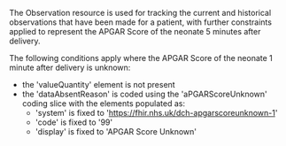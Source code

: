 The Observation resource is used for tracking the current and historical observations that have been made for a patient, with further constraints applied to represent the APGAR Score of the neonate 5 minutes after delivery. 

The following conditions apply where the APGAR Score of the neonate 1 minute after delivery is unknown:

- the 'valueQuantity' element is not present
- the 'dataAbsentReason' is coded using the 'aPGARScoreUnknown' coding slice with the elements populated as:
	- 'system' is fixed to 'https://fhir.nhs.uk/dch-apgarscoreunknown-1'
	- 'code' is fixed to '99'
	- 'display' is fixed to 'APGAR Score Unknown'